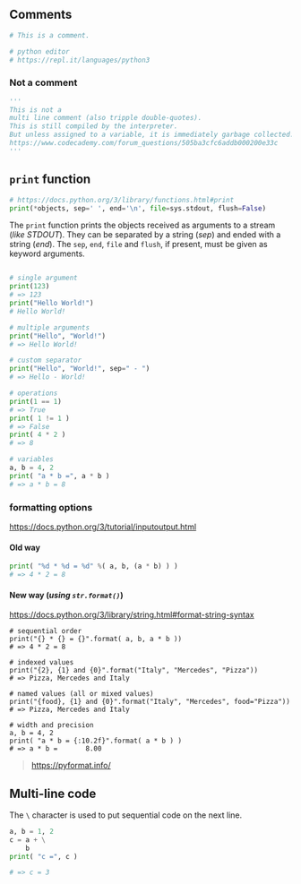 ## Comments
```py
# This is a comment.

# python editor
# https://repl.it/languages/python3
```

### Not a comment
```py
'''
This is not a
multi line comment (also tripple double-quotes).
This is still compiled by the interpreter.
But unless assigned to a variable, it is immediately garbage collected.
https://www.codecademy.com/forum_questions/505ba3cfc6addb000200e33c
'''
```

## `print` function

```py
# https://docs.python.org/3/library/functions.html#print
print(*objects, sep=' ', end='\n', file=sys.stdout, flush=False)
```

The `print` function prints the objects received as arguments to a stream (_like STDOUT_). They can be separated by a string (_sep_) and ended with a string (_end_). The `sep`, `end`, `file` and `flush`, if present, must be given as keyword arguments.


```py

# single argument
print(123)
# => 123
print("Hello World!")
# Hello World!

# multiple arguments
print("Hello", "World!")
# => Hello World!

# custom separator
print("Hello", "World!", sep=" - ")
# => Hello - World!

# operations
print(1 == 1)
# => True
print( 1 != 1 )
# => False
print( 4 * 2 )
# => 8

# variables
a, b = 4, 2
print( "a * b =", a * b )
# => a * b = 8
```

### formatting options
https://docs.python.org/3/tutorial/inputoutput.html

#### Old way
```py
print( "%d * %d = %d" %( a, b, (a * b) ) )
# => 4 * 2 = 8
```


#### New way (_using `str.format()`_)
https://docs.python.org/3/library/string.html#format-string-syntax

```
# sequential order
print("{} * {} = {}".format( a, b, a * b ))
# => 4 * 2 = 8

# indexed values
print("{2}, {1} and {0}".format("Italy", "Mercedes", "Pizza"))
# => Pizza, Mercedes and Italy

# named values (all or mixed values)
print("{food}, {1} and {0}".format("Italy", "Mercedes", food="Pizza"))
# => Pizza, Mercedes and Italy

# width and precision
a, b = 4, 2
print( "a * b = {:10.2f}".format( a * b ) )
# => a * b =       8.00
```

> https://pyformat.info/


## Multi-line code
The `\` character is used to put sequential code on the next line.

```py
a, b = 1, 2
c = a + \
    b
print( "c =", c )

# => c = 3
```


